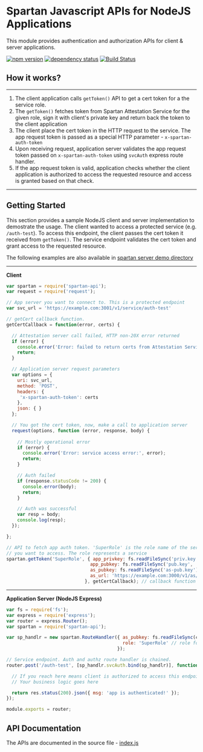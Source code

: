 # Spartan Javascript APIs for NodeJS Applications

This module provides authentication and authorization APIs for client & server applications.

[![npm version][npm-badge]][npm]
[![dependency status][dep-badge]][dep-status]
[![Build Status](https://travis-ci.org/yahoo/spartan-node.svg?branch=master)](https://travis-ci.org/yahoo/spartan-node)

[npm]: https://www.npmjs.org/package/spartan-api
[npm-badge]: https://img.shields.io/npm/v/spartan-api.svg?style=flat-square
[dep-status]: https://david-dm.org/yahoo/spartan-node
[dep-badge]: https://img.shields.io/david/yahoo/spartan-node.svg?style=flat-square

## How it works?

---

1. The client application calls `getToken()` API to get a cert token for a the service role. 
2. The `getToken()` fetches token from Spartan Attestation Service for the given role, sign it with client's private key and return back the token to the client application
3. The client place the cert token in the HTTP request to the service. The app request token is passed as a special HTTP parameter - `x-spartan-auth-token`
4. Upon receiving request, application server validates the app request token passed on `x-spartan-auth-token` using `svcAuth` express route handler.
5. If the app request token is valid, application checks whether the client application is authorized to access the requested resource and access is granted based on that check.

---

## Getting Started

This section provides a sample NodeJS client and server implementation to demostrate the usage. The client wanted to access a protected service (e.g. `/auth-test`). To access this endpoint, the client passes the cert token it received from `getToken()`. The service endpoint validates the cert token and grant access to the requested resource.

The following examples are also available in [spartan server demo directory](https://github.com/yahoo/spartan/tree/master/demo)

---

**Client**

```javascript
var spartan = require('spartan-api');
var request = require('request');

// App server you want to connect to. This is a protected endpoint
var svc_url = 'https://example.com:3001/v1/service/auth-test'

// getCert callback function.
getCertCallback = function(error, certs) {

  // Attestation server call failed, HTTP non-20X error returned
  if (error) {
    console.error('Error: failed to return certs from Attestation Service: ' + JSON.stringify(error));
    return;
  }

  // Application server request parameters
  var options = {
    uri: svc_url,
    method: 'POST',
    headers: {
     'x-spartan-auth-token': certs
    },
    json: { }
  };

  // You got the cert token, now, make a call to application server
  request(options, function (error, response, body) {
  
    // Mostly operational error
    if (error) {
      console.error('Error: service access error:', error);
      return;
    }

    // Auth failed
    if (response.statusCode != 200) {
      console.error(body);
      return;
    }

    // Auth was successful
    var resp = body;
    console.log(resp);
  });

};

// API to fetch app auth token. 'SuperRole' is the role name of the service
// you want to access. The role represents a service
spartan.getToken('SuperRole', { app_privkey: fs.readFileSync('priv.key'),  // client app private key
                               app_pubkey: fs.readFileSync('pub.key', 'utf8'), // client app public key 
                               as_pubkey: fs.readFileSync('as-pub.key'), // attestation server's public key
                               as_url: 'https://example.com:3000/v1/as/tokens' // attestation server URL
                             }, getCertCallback); // callback function

```

---

**Application Server (NodeJS Express)**

```javascript
var fs = require('fs');
var express = require('express');
var router = express.Router();
var spartan = require('spartan-api');

var sp_handlr = new spartan.RouteHandler({ as_pubkey: fs.readFileSync(config.asPubKey, 'utf8'),
                                           role: 'SuperRole' // role for authz
                                         });

// Service endpoint. Auth and authz route handler is chained.
router.post('/auth-test', [sp_handlr.svcAuth.bind(sp_handlr)], function(req, res) {

  // If you reach here means client is authorized to access this endpoint
  // Your business logic goes here

  return res.status(200).json({ msg: 'app is authenticated!' });
});

module.exports = router;
```

## API Documentation

The APIs are documented in the source file - [index.js][]

[index.js]: ./index.js
